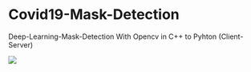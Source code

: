 # Covid19-Mask-Detection
Deep-Learning-Mask-Detection With Opencv in C++ to Pyhton (Client-Server)

<img src="Covid19-Mask-Detection/Sample1.png">
